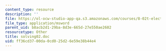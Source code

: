 ```yaml
---
content_type: resource
description: ''
file: https://ol-ocw-studio-app-qa.s3.amazonaws.com/courses/8-02t-electricity-and-magnetism-spring-2005/ff36cd3700da0cd025d26e59e38b44e4_solving02.doc
file_type: application/msword
parent_uid: b8acb2d1-29ba-8d3e-665d-27e550ae2602
resourcetype: Other
title: solving02.doc
uid: ff36cd37-00da-0cd0-25d2-6e59e38b44e4
---
```

